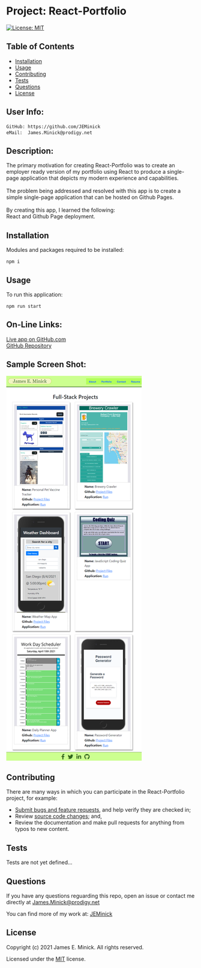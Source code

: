 # Project: React-Portfolio

  [![License: MIT](https://img.shields.io/badge/License-MIT-yellow.svg)](https://opensource.org/licenses/MIT)
  
## Table of Contents

*    [Installation](#installation)
*    [Usage](#usage)
*    [Contributing](#contributing)
*    [Tests](#tests)
*    [Questions](#questions)
*    [License](#license)

## User Info:
    GitHub: https://github.com/JEMinick   
    eMail:  James.Minick@prodigy.net

## Description: 

The primary motivation for creating React-Portfolio was to create an employer ready version of my portfolio using React to produce a single-page application that depicts my modern experience and capabilities.<br><br>
The problem being addressed and resolved with this app is to create a simple single-page application that can be hosted on Github Pages.<br><br>
By creating this app, I learned the following: <br>
React and Github Page deployment.

## Installation
<a name="installation"></a>

Modules and packages required to be installed:

```shell
npm i
```

## Usage
<a name="usage"></a>

To run this application:
```
npm run start
```
## On-Line Links:
[Live app on GitHub.com](https://jeminick.github.io/React-Portfolio/)<br>
[GitHub Repository](https://github.com/JEMinick/React-Portfolio/)

## Sample Screen Shot:
![React-Portfolio screen shot:](./assets/React-Portfolio_Screen.png?raw=true)

## Contributing
<a name="contributing"></a>
There are many ways in which you can participate in the React-Portfolio project, for example:
*    [Submit bugs and feature requests](https://github.com/JEMinick/React-Portfolio/issues), and help verify they are checked in;
*    Review [source code changes](https://github.com/JEMinick/React-Portfolio/pulls); and,
*    Review the documentation and make pull requests for anything from typos to new content.

## Tests
<a name="tests"></a>
   Tests are not yet defined...

## Questions
<a name="questions"></a>
If you have any questions reguarding this repo, open an issue or
contact me directly at James.Minick@prodigy.net

You can find more of my work at: [JEMinick](https://github.com/JEMinick)

## License
<a name="license"></a>
Copyright (c) 2021 James E. Minick. All rights reserved.

Licensed under the [MIT](./LICENSE) license.



